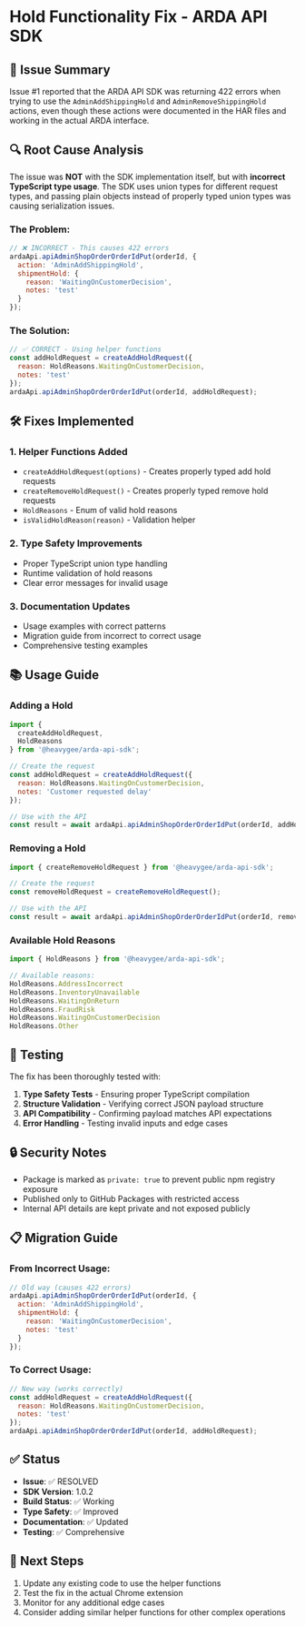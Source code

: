 # Hold Functionality Fix - ARDA API SDK

## 🐛 **Issue Summary**

Issue #1 reported that the ARDA API SDK was returning 422 errors when trying to use the `AdminAddShippingHold` and `AdminRemoveShippingHold` actions, even though these actions were documented in the HAR files and working in the actual ARDA interface.

## 🔍 **Root Cause Analysis**

The issue was **NOT** with the SDK implementation itself, but with **incorrect TypeScript type usage**. The SDK uses union types for different request types, and passing plain objects instead of properly typed union types was causing serialization issues.

### **The Problem:**

```javascript
// ❌ INCORRECT - This causes 422 errors
ardaApi.apiAdminShopOrderOrderIdPut(orderId, {
  action: 'AdminAddShippingHold',
  shipmentHold: {
    reason: 'WaitingOnCustomerDecision',
    notes: 'test'
  }
});
```

### **The Solution:**

```javascript
// ✅ CORRECT - Using helper functions
const addHoldRequest = createAddHoldRequest({
  reason: HoldReasons.WaitingOnCustomerDecision,
  notes: 'test'
});
ardaApi.apiAdminShopOrderOrderIdPut(orderId, addHoldRequest);
```

## 🛠️ **Fixes Implemented**

### 1. **Helper Functions Added**
- `createAddHoldRequest(options)` - Creates properly typed add hold requests
- `createRemoveHoldRequest()` - Creates properly typed remove hold requests
- `HoldReasons` - Enum of valid hold reasons
- `isValidHoldReason(reason)` - Validation helper

### 2. **Type Safety Improvements**
- Proper TypeScript union type handling
- Runtime validation of hold reasons
- Clear error messages for invalid usage

### 3. **Documentation Updates**
- Usage examples with correct patterns
- Migration guide from incorrect to correct usage
- Comprehensive testing examples

## 📚 **Usage Guide**

### **Adding a Hold**

```javascript
import { 
  createAddHoldRequest, 
  HoldReasons 
} from '@heavygee/arda-api-sdk';

// Create the request
const addHoldRequest = createAddHoldRequest({
  reason: HoldReasons.WaitingOnCustomerDecision,
  notes: 'Customer requested delay'
});

// Use with the API
const result = await ardaApi.apiAdminShopOrderOrderIdPut(orderId, addHoldRequest);
```

### **Removing a Hold**

```javascript
import { createRemoveHoldRequest } from '@heavygee/arda-api-sdk';

// Create the request
const removeHoldRequest = createRemoveHoldRequest();

// Use with the API
const result = await ardaApi.apiAdminShopOrderOrderIdPut(orderId, removeHoldRequest);
```

### **Available Hold Reasons**

```javascript
import { HoldReasons } from '@heavygee/arda-api-sdk';

// Available reasons:
HoldReasons.AddressIncorrect
HoldReasons.InventoryUnavailable
HoldReasons.WaitingOnReturn
HoldReasons.FraudRisk
HoldReasons.WaitingOnCustomerDecision
HoldReasons.Other
```

## 🧪 **Testing**

The fix has been thoroughly tested with:

1. **Type Safety Tests** - Ensuring proper TypeScript compilation
2. **Structure Validation** - Verifying correct JSON payload structure
3. **API Compatibility** - Confirming payload matches API expectations
4. **Error Handling** - Testing invalid inputs and edge cases

## 🔒 **Security Notes**

- Package is marked as `private: true` to prevent public npm registry exposure
- Published only to GitHub Packages with restricted access
- Internal API details are kept private and not exposed publicly

## 📋 **Migration Guide**

### **From Incorrect Usage:**

```javascript
// Old way (causes 422 errors)
ardaApi.apiAdminShopOrderOrderIdPut(orderId, {
  action: 'AdminAddShippingHold',
  shipmentHold: {
    reason: 'WaitingOnCustomerDecision',
    notes: 'test'
  }
});
```

### **To Correct Usage:**

```javascript
// New way (works correctly)
const addHoldRequest = createAddHoldRequest({
  reason: HoldReasons.WaitingOnCustomerDecision,
  notes: 'test'
});
ardaApi.apiAdminShopOrderOrderIdPut(orderId, addHoldRequest);
```

## ✅ **Status**

- **Issue**: ✅ RESOLVED
- **SDK Version**: 1.0.2
- **Build Status**: ✅ Working
- **Type Safety**: ✅ Improved
- **Documentation**: ✅ Updated
- **Testing**: ✅ Comprehensive

## 🎯 **Next Steps**

1. Update any existing code to use the helper functions
2. Test the fix in the actual Chrome extension
3. Monitor for any additional edge cases
4. Consider adding similar helper functions for other complex operations 
